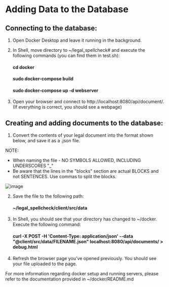 # Adding Data to the Database

## Connecting to the database:

1. Open Docker Desktop and leave it running in the background.
2. In Shell, move directory to ~/legal_spellcheck# and execute the following commands (you can find them in test.sh):
    #### cd docker
    #### sudo docker-compose build
    #### sudo docker-compose up -d webserver
    
3. Open your browser and connect to http://localhost:8080/api/document/. (If everything is correct, you should see a webpage)

## Creating and adding documents to the database:

1. Convert the contents of your legal document into the format shown below, and save it as a .json file.

NOTE: 
* When naming the file - NO SYMBOLS ALLOWED, INCLUDING UNDERSCORES "_"
* Be aware that the lines in the "blocks" section are actual BLOCKS and not SENTENCES. Use commas to split the blocks.

![image](https://user-images.githubusercontent.com/124046037/228631824-eb5428aa-9a5c-4663-aa8d-cf615753eec5.png)

2. Save the file to the following path: 
    #### ~/legal_spellcheck/client/src/data

3. In Shell, you should see that your directory has changed to ~/docker. Execute the following command:
    #### curl -X POST -H 'Content-Type: application/json' --data "@client/src/data/FILENAME.json" localhost:8080/api/documents/ > debug.html

4. Refresh the browser page you've opened previously. You should see your file uploaded to the page.

For more information regarding docker setup and running servers, please refer to the documentation provided in ~/docker/README.md
